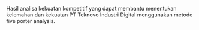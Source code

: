 Hasil analisa kekuatan kompetitif yang dapat membantu menentukan kelemahan dan kekuatan PT Teknovo Industri Digital menggunakan metode five porter analysis.
